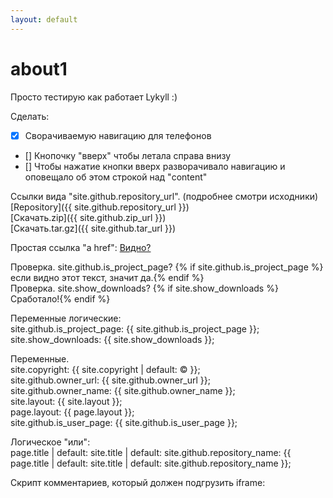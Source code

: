 ```yaml
---
layout: default
---
```


# about1
Просто тестирую как работает Lykyll :)  

Сделать:  
- [x] Сворачиваемую навигацию для телефонов  
- [] Кнопочку "вверх" чтобы летала справа внизу  
- [] Чтобы нажатие кнопки вверх разворачивало навигацию и оповещало об этом строкой над "content"  

Ссылки вида "site.github.repository_url". (подробнее смотри исходники)  
[Repository]({{ site.github.repository_url }})  
[Скачать.zip]({{ site.github.zip_url }})  
[Скачать.tar.gz]({{ site.github.tar_url }})  

Простая ссылка "a href": <a href="#">Видно?</a>  

Проверка. site.github.is_project_page? 
{% if site.github.is_project_page %}если видно этот текст, значит да.{% endif %}  
Проверка. site.show_downloads? 
{% if site.show_downloads %}Сработало!{% endif %}  

Переменные логические:  
site.github.is_project_page: {{ site.github.is_project_page }};  
site.show_downloads: {{ site.show_downloads }};  

Переменные.  
site.copyright: {{ site.copyright | default: © }};  
site.github.owner_url: {{ site.github.owner_url }};  
site.github.owner_name: {{ site.github.owner_name }};  
site.layout: {{ site.layout }};  
page.layout: {{ page.layout }};  
site.github.is_user_page: {{ site.github.is_user_page }};  

Логическое "или":  
page.title | default: site.title | default: site.github.repository_name: {{ page.title | default: site.title | default: site.github.repository_name }};  

Скрипт комментариев, который должен подгрузить iframe:  

<script async src="https://comments.app/js/widget.js?2" data-comments-app-website="zuRUPyyL" data-limit="5"></script>
